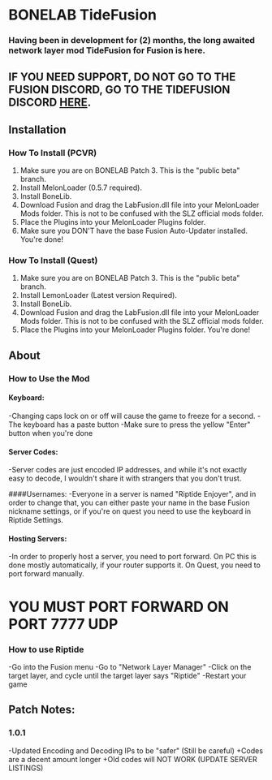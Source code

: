 # BONELAB TideFusion
### Having been in development for (2) months, the long awaited network layer mod TideFusion for Fusion is here.

## IF YOU NEED SUPPORT, DO NOT GO TO THE FUSION DISCORD, GO TO THE TIDEFUSION DISCORD [HERE](https://discord.gg/YyXK2U7GsU).

## Installation
### How To Install (PCVR)
1. Make sure you are on BONELAB Patch 3. This is the "public beta" branch.
2. Install MelonLoader (0.5.7 required).
3. Install BoneLib.
4. Download Fusion and drag the LabFusion.dll file into your MelonLoader Mods folder. This is not to be confused with the SLZ official mods folder.
5. Place the Plugins into your MelonLoader Plugins folder.
6. Make sure you DON'T have the base Fusion Auto-Updater installed.
You're done!

### How To Install (Quest)
1. Make sure you are on BONELAB Patch 3. This is the "public beta" branch.
2. Install LemonLoader (Latest version Required).
3. Install BoneLib.
4. Download Fusion and drag the LabFusion.dll file into your MelonLoader Mods folder. This is not to be confused with the SLZ official mods folder.
5. Place the Plugins into your MelonLoader Plugins folder.
You're done!

## About
### How to Use the Mod
#### Keyboard:
-Changing caps lock on or off will cause the game to freeze for a second. -The keyboard has a paste button -Make sure to press the yellow "Enter" button when you're done

#### Server Codes:
-Server codes are just encoded IP addresses, and while it's not exactly easy to decode, I wouldn't share it with strangers that you don't trust.

####Usernames:
-Everyone in a server is named "Riptide Enjoyer", and in order to change that, you can either paste your name in the base Fusion nickname settings, or if you're on quest you need to use the keyboard in Riptide Settings.

#### Hosting Servers:
-In order to properly host a server, you need to port forward. On PC this is done mostly automatically, if your router supports it. On Quest, you need to port forward manually.

# YOU MUST PORT FORWARD ON PORT 7777 UDP
### How to use Riptide
-Go into the Fusion menu -Go to "Network Layer Manager" -Click on the target layer, and cycle until the target layer says "Riptide" -Restart your game

## Patch Notes:
### 1.0.1
-Updated Encoding and Decoding IPs to be "safer" (Still be careful)
+Codes are a decent amount longer
+Old codes will NOT WORK (UPDATE SERVER LISTINGS)
